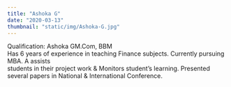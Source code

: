 ```yaml
---
title: "Ashoka G"
date: "2020-03-13"
thumbnail: "static/img/Ashoka-G.jpg"
---
```


Qualification: Ashoka GM.Com, BBM  
Has 6 years of experience in teaching Finance subjects. Currently pursuing MBA. A assists  
students in their project work & Monitors student’s learning. Presented several papers in National & International Conference.
